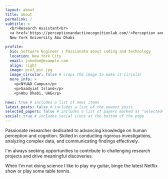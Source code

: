 ```yaml
---
layout: about
title: about
permalink: /
subtitle: >
  <br>Research Assistant<br> 
  <a href='https://perceptionandactivecognitionlab.com/'>Perception and Active Cognition Lab</a><br> 
  New York University Abu Dhabi

profile:
  bio: Software Engineer | Passionate about coding and technology
  location: New York City
  email: johndoe@example.com
  align: right
  image: prof_pic.jpg
  image_circular: false # crops the image to make it circular
  more_info: >
    <p>NYUAD Campus</p>
    <p>Saadyiat Island</p>
    <p>Abu Dhabi, UAE</p>

news: true # includes a list of news items
latest_posts: false # includes a list of the newest posts
selected_papers: false # includes a list of papers marked as "selected={true}"
social: true # includes social icons at the bottom of the page
---
```


Passionate researcher dedicated to advancing knowledge on human perception and cognition. Skilled in conducting rigorous investigations, analyzing complex data, and communicating findings effectively. 

I'm always seeking opportunities to contribute to challenging research projects and drive meaningful discoveries.

When I'm not doing science I like to play my guitar, binge the latest Netflix show or play some table tennis.

<!-- Write your biography here. Tell the world about yourself. Link to your favorite [subreddit](http://reddit.com). You can put a picture in, too. The code is already in, just name your picture `prof_pic.jpg` and put it in the `img/` folder.

# Put your address / P.O. box / other info right below your picture. You can also disable any of these elements by editing `profile` property of the YAML header of your `_pages/about.md`. Edit `_bibliography/papers.bib` and Jekyll will render your [publications page](/al-folio/publications/) automatically.

# Link to your social media connections, too. This theme is set up to use [Font Awesome icons](https://fontawesome.com/) and [Academicons](https://jpswalsh.github.io/academicons/), like the ones below. Add your Facebook, Twitter, LinkedIn, Google Scholar, or just disable all of them. -->

